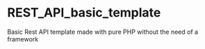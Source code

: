 # REST_API_basic_template
 Basic Rest API template made with pure PHP without the need of a framework
